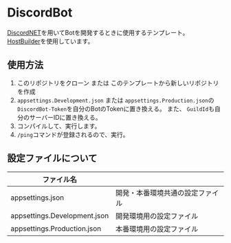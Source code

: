 # DiscordBot
[DiscordNET](https://docs.discordnet.dev/)を用いてBotを開発するときに使用するテンプレート。  
[HostBuilder](https://learn.microsoft.com/ja-jp/dotnet/core/extensions/generic-host?tabs=appbuilder)を使用しています。  

## 使用方法
1. このリポジトリをクローン または このテンプレートから新しいリポジトリを作成
2. `appsettings.Development.json` または `appsettings.Production.json`の`DiscordBot-Token`を自分のBotのTokenに置き換える。
    また、 `GuildId`も自分のサーバーIDに置き換える。
3. コンパイルして、実行します。
4. `/ping`コマンドが登録されるので、実行。

## 設定ファイルについて
| ファイル名 |  |
| ---------| -- |
| appsettings.json | 開発・本番環境共通の設定ファイル |
| appsettings.Development.json | 開発環境用の設定ファイル |
| appsettings.Production.json | 本番環境用の設定ファイル |
